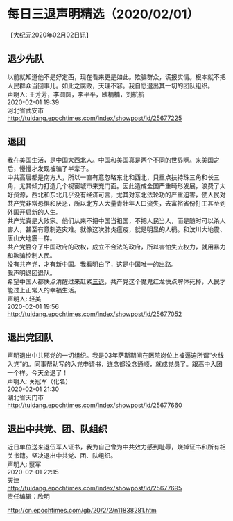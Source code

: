 # 每日三退声明精选（2020/02/01）
  
  
【大纪元2020年02月02日讯】  
## 退少先队  
以前就知道他不是好定西，现在看来更是如此。欺骗群众，谎报实情。根本就不把人民群众当回事儿。如此之腐败，天理不容。我自愿退出其一切的团队组织。  
声明人: 王芳芳，李圆圆，李平平，欧楠楠，刘航航  
2020-02-01 19:39  
河北省武安市  
<a href="http://tuidang.epochtimes.com/index/showpost/id/25677225">http://tuidang.epochtimes.com/index/showpost/id/25677225</a>  
## 退团  
我在美国生活，是中国大西北人。中国和美国真是两个不同的世界啊。来美国之后，慢慢才发现被骗了半辈子。  
中共高层都是南方人，所以一直有意忽略东北和西北，只重点扶持珠三角和长三角，尤其倾力打造几个视窗城市来充门面。因此造成全国严重畸形发展，浪费了大好资源，西北和东北几乎没有经济可言，尤其对东北法轮功的严重迫害，使人民对共产党非常恐惧和厌恶，所以北方人大量青壮年人口流失，去富裕省份打工甚至到外国开启新的人生。  
共产党真是大败家。他们从来不把中国当祖国，不把人民当人，而是随时可以杀人害人，甚至有意制造灾难。就像这次肺炎瘟疫，就是明显的人祸。和汶川大地震、唐山大地震一样。  
共产党篡夺了中国政府的政权，成立不合法的政府，所以害怕失去权力，就用暴力和欺骗控制人民。  
没有共产党，才有新中国。我看明白了，这是中国唯一的出路。  
我声明退团退队。  
希望中国人都快点清醒过来赶紧<a href="http://cn.epochtimes.com/gb/tag/%E4%B8%89%E9%80%80.html">三退</a>，共产党这个魔鬼红龙快点解体死掉，人民才能过上正常人的幸福生活。  
声明人: 轻美  
2020-02-01 19:56  
<a href="http://tuidang.epochtimes.com/index/showpost/id/25677052">http://tuidang.epochtimes.com/index/showpost/id/25677052</a>  
## 退出党团队  
声明退出中共邪党的一切组织。我是03年萨斯期间在医院岗位上被逼迫所谓“火线入党”的。同事帮助写的入党申请书，连念都没念通顺，就成党员了。跟高中入团一个样。今天全退了！  
声明人: 关冠军（化名）  
2020-02-01 21:30  
湖北省天门市  
<a href="http://tuidang.epochtimes.com/index/showpost/id/25677660">http://tuidang.epochtimes.com/index/showpost/id/25677660</a>  
## 退出中共党、团、队组织  
近日单位送来退伍军人证书，我为自己曾为中共效力感到耻辱，烧掉证书和所有相关书籍。坚决退出中共党、团、队组织。  
声明人: 蔡军  
2020-02-01 22:15  
天津  
<a href="http://tuidang.epochtimes.com/index/showpost/id/25677695">http://tuidang.epochtimes.com/index/showpost/id/25677695</a>  
责任编辑：欣明<strong>  
</strong>  
  
  
  
http://cn.epochtimes.com/gb/20/2/2/n11838281.htm
